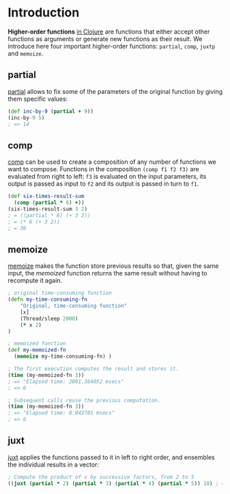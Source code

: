 # Introduction

**Higher-order functions** [in Clojure][clojure-higher-order-functions] are functions that either accept other functions as arguments or generate new functions as their result. We introduce here four important higher-order functions: `partial`, `comp`, `juxtp` and `memoize`.

## partial

[partial][clojure-api-partial] allows to fix some of the parameters of the original function by giving them specific values:

```clojure
(def inc-by-9 (partial + 9))
(inc-by-9 5)
; => 14
```

## comp

[comp][clojure-api-comp] can be used to create a composition of any number of functions we want to compose. Functions in the composition `(comp f1 f2 f3)` are evaluated from right to left: `f3` is evaluated on the input parameters, its output is passed as input to `f2` and its output is passed in turn to `f1`.

```clojure
(def six-times-result-sum 
  (comp (partial * 6) +))
(six-times-result-sum 3 2)
; = ((partial * 6) (+ 3 2))
; = (* 6 (+ 3 2))
; = 30
```

## memoize

[memoize][clojure-api-memoize] makes the function store previous results so that, given the same input, the *memoized* function returns the same result without having to recompute it again. 

```clojure
; original time-consuming function
(defn my-time-consuming-fn
    "Original, time-consuming function"
    [x]
    (Thread/sleep 2000)
    (* x 2)
)

; memoized function
(def my-memoized-fn 
  (memoize my-time-consuming-fn) )

; The first execution computes the result and stores it.
(time (my-memoized-fn 3))
; => "Elapsed time: 2001.364052 msecs"
; => 6

; Subsequent calls reuse the previous computation.
(time (my-memoized-fn 3))
; => "Elapsed time: 0.043701 msecs"
; => 6
```

## juxt

[juxt][clojure-api-juxt] applies the functions passed to it in left to right order, and ensembles the individual results in a vector: 

```clojure
; Compute the product of x by successive factors, from 2 to 5
((juxt (partial * 2) (partial * 3) (partial * 4) (partial * 5)) 10) ; => [20 30 40 50]
```

[clojure-higher-order-functions]: https://clojure.org/guides/higher_order_functions
[clojure-api-partial]: https://clojure.github.io/clojure/clojure.core-api.html#clojure.core/partial
[clojure-api-comp]: https://clojure.github.io/clojure/clojure.core-api.html#clojure.core/comp
[clojure-api-memoize]: https://clojuredocs.org/clojure.core/memoize
[clojure-api-juxt]: https://clojuredocs.org/clojure.core/juxt